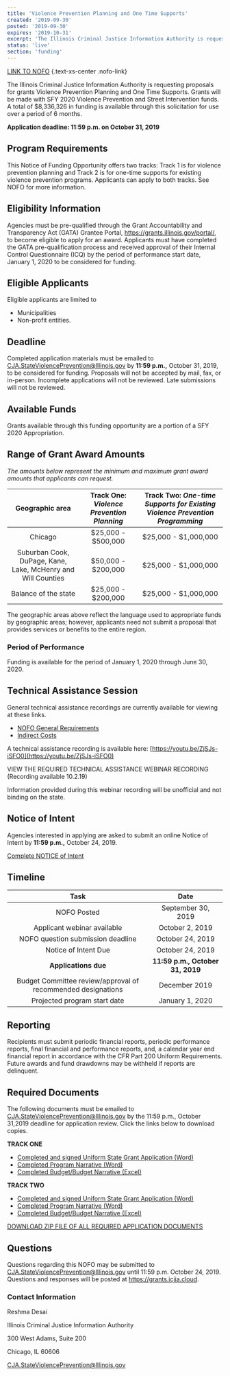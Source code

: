 ```yaml
---
title: 'Violence Prevention Planning and One Time Supports'
created: '2019-09-30'
posted: '2019-09-30'
expires: '2019-10-31'
excerpt: 'The Illinois Criminal Justice Information Authority is requesting proposals for grants Violence Prevention Planning and One Time Supports. Grants will be made with SFY 2020 Violence Prevention and Street Intervention funds. A total of $8,336,326 in funding is available through this solicitation for use over a period of 6 months. '
status: 'live'
section: 'funding'
---
```

	
[LINK TO NOFO](NOFOVPSIcomplete.pdf) {.text-xs-center .nofo-link}

The Illinois Criminal Justice Information Authority is requesting proposals for grants Violence Prevention Planning and One Time Supports. Grants will be made with SFY 2020 Violence Prevention and Street Intervention funds. A total of $8,336,326 in funding is available through this solicitation for use over a period of 6 months. 

**Application deadline: 11:59 p.m. on October 31, 2019**

## Program Requirements

This Notice of Funding Opportunity offers two tracks: Track 1 is for violence prevention planning and Track 2 is for one-time supports for existing violence prevention programs. Applicants can apply to both tracks. See NOFO for more information.

## Eligibility Information

Agencies must be pre-qualified through the Grant Accountability and Transparency Act (GATA) Grantee Portal, https://grants.illinois.gov/portal/, to become eligible to apply for an award.  Applicants must have completed the GATA pre-qualification process and received approval of their Internal Control Questionnaire (ICQ) by the period of performance start date, January 1, 2020 to be considered for funding.  

## Eligible Applicants

Eligible applicants are limited to

* Municipalities
* Non-profit entities.

## Deadline

Completed application materials must be emailed to CJA.StateViolencePrevention@Illinois.gov by **11:59 p.m.,** October 31, 2019, to be considered for funding. Proposals will not be accepted by mail, fax, or in-person. Incomplete applications will not be reviewed. Late submissions will not be reviewed.

## Available Funds

Grants available through this funding opportunity are a portion of a SFY 2020 Appropriation.  

## Range of Grant Award Amounts
*The amounts below represent the minimum and maximum grant award amounts that applicants can request.* 

|                     **Geographic area**                      | **Track One:** *Violence Prevention Planning* | **Track Two**:  *One-time Supports for Existing Violence Prevention Programming* |
| :----------------------------------------------------------: | :-------------------------------------------: | :------------------------------------------------------------------------------: |
|                           Chicago                            |              $25,000 - $500,000               |                               $25,000 - $1,000,000                               |
| Suburban Cook, DuPage, Kane, Lake, McHenry and Will Counties |              $50,000 - $200,000               |                               $25,000 - $1,000,000                               |
|                     Balance of the state                     |              $25,000 - $200,000               |                               $25,000 - $1,000,000                               |

The geographic areas above reflect the language used to appropriate funds by geographic areas; however, applicants need not submit a proposal that provides services or benefits to the entire region. 

### Period of Performance

Funding is available for the period of January 1, 2020 through June 30, 2020. 

## Technical Assistance Session

General technical assistance recordings are currently available for viewing at these links. 

* [NOFO General Requirements](https://www.youtube.com/watch?v=PBwekeMT5dk)
* [Indirect Costs](https://www.youtube.com/watch?v=4stkASoNY5w)

A technical assistance recording is available here: [https://youtu.be/ZjSJs-iSFO0](https://youtu.be/ZjSJs-iSFO0)

VIEW THE REQUIRED TECHNICAL ASSISTANCE WEBINAR RECORDING (Recording available 10.2.19)
	
Information provided during this webinar recording will be unofficial and not binding on the state.

## Notice of Intent ##
	
Agencies interested in applying are asked to submit an online Notice of Intent by **11:59 p.m.,** October 24, 2019.

[Complete NOTICE of Intent](https://icjia.az1.qualtrics.com/jfe/form/SV_d7jZxiISYUb9wkl)

## Timeline

|                             Task                             |               Date               |
| :----------------------------------------------------------: | :------------------------------: |
|                         NOFO Posted                          |        September 30, 2019        |
|                 Applicant webinar available                  |         October 2, 2019          |
|              NOFO question submission deadline               |         October 24, 2019         |
|                     Notice of Intent Due                     |         October 24, 2019         |
|                     **Applications due**                     | **11:59 p.m., October 31, 2019** |
| Budget Committee review/approval of recommended designations |          December 2019           |
|                 Projected program start date                 |         January 1, 2020          |

## Reporting

Recipients must submit periodic financial reports, periodic performance reports, final financial and performance reports, and, a calendar year end financial report in accordance with the CFR Part 200 Uniform Requirements. Future awards and fund drawdowns may be withheld if reports are delinquent.

## Required Documents

The following documents must be emailed to CJA.StateViolencePrevention@Illinois.gov by the 11:59 p.m., October 31,2019 deadline for application review. Click the links below to download copies.

**TRACK ONE**

* [Completed and signed Uniform State Grant Application (Word)](FY20VPSIApplication.docx)
* [Completed Program Narrative (Word)](VPSITRACKONENARRATIVE.docx)
* [Completed Budget/Budget Narrative (Excel)](FY20VPSIBudget.xlsx)

**TRACK TWO**

* [Completed and signed Uniform State Grant Application (Word)](FY20VPSIApplication.docx)
* [Completed Program Narrative (Word)](VPSITRACKTWONARRATIVE.docx)
* [Completed Budget/Budget Narrative (Excel)](FY20VPSIBudget.xlsx)

[DOWNLOAD ZIP FILE OF ALL REQUIRED APPLICATION DOCUMENTS](FY20VPSIZip.zip)

## Questions

Questions regarding this NOFO may be submitted to CJA.StateViolencePrevention@Illinois.gov until 11:59 p.m. October 24, 2019.  Questions and responses will be posted at https://grants.icjia.cloud. 

### Contact Information

Reshma Desai

Illinois Criminal Justice Information Authority

300 West Adams, Suite 200

Chicago, IL 60606

CJA.StateViolencePrevention@Illinois.gov






